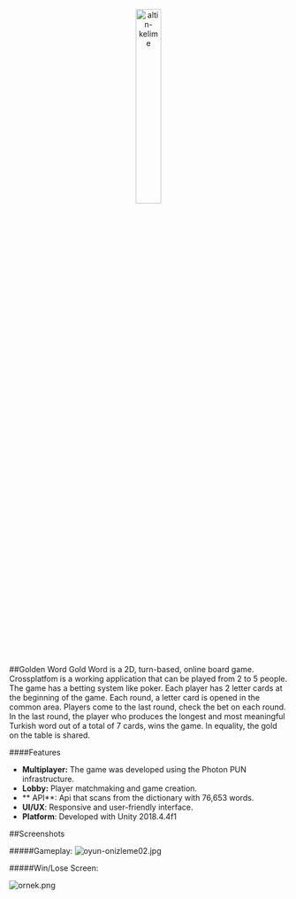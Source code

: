 <div style="text-align:center;">
<img src="https://i.ibb.co/Pzxkbkb/logo-2-oyun.jpg" width="30%" alt="altin-kelime" border="0">
</div>

##Golden Word
Gold Word is a 2D, turn-based, online board game. Crossplatfom is a working application that can be played from 2 to 5 people. The game has a betting system like poker. Each player has 2 letter cards at the beginning of the game. Each round, a letter card is opened in the common area. Players come to the last round, check the bet on each round. In the last round, the player who produces the longest and most meaningful Turkish word out of a total of 7 cards, wins the game. In equality, the gold on the table is shared.

####Features

- **Multiplayer:** The game was developed using the Photon PUN infrastructure.
- **Lobby:** Player matchmaking and game creation.
- ** API**:  Api that scans from the dictionary with 76,653 words.
- **UI/UX**:  Responsive and user-friendly interface.
- **Platform**: Developed with Unity 2018.4.4f1


##Screenshots

#####Gameplay:
<img src="https://s5.gifyu.com/images/oyun-onizleme02.jpg" alt="oyun-onizleme02.jpg" border="0" />

#####Win/Lose Screen:

<img src="https://s5.gifyu.com/images/ornek.png" alt="ornek.png" border="0" />



